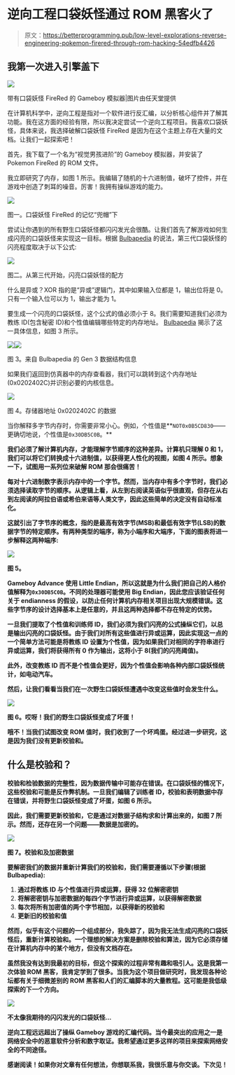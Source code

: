 # 逆向工程口袋妖怪通过 ROM 黑客火了

> 原文：<https://betterprogramming.pub/low-level-explorations-reverse-engineering-pokemon-firered-through-rom-hacking-54edfb4426>

## 我第一次进入引擎盖下

![](img/edab8b3759dcdb4ae9b43332c604c9af.png)

带有口袋妖怪 FireRed 的 Gameboy 模拟器|图片由任天堂提供

在计算机科学中，逆向工程是指对一个软件进行反汇编，以分析核心组件并了解其功能。我在这方面的经验有限，所以我决定尝试一个逆向工程项目。我喜欢口袋妖怪，具体来说，我选择破解口袋妖怪 FireRed 是因为在这个主题上存在大量的文档。让我们一起探索吧！

首先，我下载了一个名为“视觉男孩进阶”的 Gameboy 模拟器，并安装了 Pokemon FireRed 的 ROM 文件。

我立即研究了内存，如图 1 所示。我编辑了随机的十六进制值，破坏了控件，并在游戏中创造了刺耳的噪音。厉害！我拥有操纵游戏的能力。

![](img/9f9f250cce3367087f71b6b676e452d9.png)

图一。口袋妖怪 FireRed 的记忆“兜帽”下

尝试让你遇到的所有野生口袋妖怪都闪闪发光会很酷。让我们首先了解游戏如何生成闪亮的口袋妖怪来实现这一目标。根据 [Bulbapedia](https://bulbapedia.bulbagarden.net/wiki/Shiny_Pok%C3%A9mon#Generation_III_onward) 的说法，第三代口袋妖怪的闪亮程度取决于以下公式:

![](img/12a9c533fa4b131cdfbebae6525bad01.png)

图二。从第三代开始，闪亮口袋妖怪的配方

什么是异或？XOR 指的是“异或”逻辑门，其中如果输入位都是 1，输出位将是 0。只有一个输入位可以为 1，输出才能为 1。

要生成一个闪亮的口袋妖怪，这个公式的值必须小于 8。我们需要知道我们必须为教练 ID(包含秘密 ID)和个性值编辑哪些特定的内存地址。 [Bulbapedia](https://bulbapedia.bulbagarden.net/wiki/Pok%C3%A9mon_data_structure_(Generation_III)) 揭示了这一具体信息，如图 3 所示。

![](img/ab3b16656a95b4b73e1fea62e3f2f68c.png)![](img/13fe21d537582300e33b8c45b53f33e7.png)

图 3。来自 Bulbapedia 的 Gen 3 数据结构信息

如果我们返回到仿真器中的内存查看器，我们可以跳转到这个内存地址(0x0202402C)并识别必要的内核信息。

![](img/333782b30012644762739f2ef445f34a.png)

图 4。存储器地址 0x0202402C 的数据

当你解释多字节内存时，你需要非常小心。例如，个性值是**`NOT0x0B5CD830`——更确切地说，个性值是`0x30DB5C0B`。**

**我们必须了解计算机内存，才能理解字节顺序的这种差异。计算机只理解 0 和 1，我们可以将它们转换成十六进制值，以获得更人性化的视图，如图 4 所示。想象一下，试图用一系列位来破解 ROM 那会很痛苦！**

**每对十六进制数字表示内存中的一个字节。然而，当内存中有多个字节时，我们必须选择读取字节的顺序。从逻辑上看，从左到右阅读英语似乎很直观，但存在从右到左阅读的阿拉伯语或希伯来语等人类文字，因此这些简单的决定没有自动标准化。**

**这就引出了字节序的概念，指的是最高有效字节(MSB)和最低有效字节(LSB)的数据字节的特定顺序。有两种类型的端序，称为小端序和大端序，下面的图表将进一步解释这两种端序:**

**![](img/eba9e741c1513b71c7eff31d1e0b92cf.png)**

**图 5。**

**Gameboy Advance 使用 Little Endian，所以这就是为什么我们把自己的人格价值解释为`0x30DB5C0B`。不同的处理器可能使用 Big Endian，因此您应该验证任何关于 endianness 的假设，以防止任何计算机内存相关项目出现大规模错误。这些字节序的设计选择基本上是任意的，并且这两种选择都不存在特定的优势。**

**一旦我们提取了个性值和训练师 ID，我们必须为我们闪亮的公式操纵它们，以总是输出闪亮的口袋妖怪。由于我们对所有这些值进行异或运算，因此实现这一点的一个简单方法可能是将教练 ID 设置为个性值，因为如果我们对相同的字符串进行异或运算，我们将获得所有 0 作为输出，这将小于 8(我们的闪亮阈值)。**

**此外，改变教练 ID 而不是个性值会更好，因为个性值会影响各种内部口袋妖怪统计，如电动汽车。**

**然后，让我们看看当我们在一次野生口袋妖怪遭遇中改变这些值时会发生什么。**

**![](img/aa0831cf2264517f5518910b956e9690.png)**

**图 6。哎呀！我们的野生口袋妖怪变成了坏蛋！**

**哦不！当我们试图改变 ROM 值时，我们收到了一个坏鸡蛋。经过进一步研究，这是因为我们没有更新校验和。**

## ****什么是校验和？****

**校验和检验数据的完整性，因为数据传输中可能存在错误。在口袋妖怪的情况下，这些校验和可能是反作弊机制。一旦我们编辑了训练者 ID，校验和表明数据中存在错误，并将野生口袋妖怪变成了坏蛋，如图 6 所示。**

**因此，我们需要更新校验和，它是通过对数据子结构求和计算出来的，如图 7 所示。然而，还存在另一个问题——数据是加密的。**

**![](img/7e01f36c9adb3a81029e3ec4102ed6d5.png)**

**图 7。校验和及加密数据**

**要解密我们的数据并重新计算我们的校验和，我们需要遵循以下步骤(根据 Bulbapedia):**

1.  **通过将教练 ID 与个性值进行异或运算，获得 32 位解密密钥**
2.  **将解密密钥与加密数据的每四个字节进行异或运算，以获得解密数据**
3.  **每次将所有加密值的两个字节相加，以获得新的校验和**
4.  **更新旧的校验和值**

**然而，似乎有这个问题的一个组成部分，我失踪了，因为我无法生成闪亮的口袋妖怪后，重新计算校验和。一个理想的解决方案是删除校验和算法，因为它必须存储在计算机内存中的某个地方，但没有文档存在。**

**虽然我没有达到我最初的目标，但这个探索的过程非常有趣和吸引人。这是我第一次体验 ROM 黑客，我肯定学到了很多。当我为这个项目做研究时，我发现各种论坛都有关于细微差别的 ROM 黑客和人们的汇编脚本的大量教程。这可能是我低级探索的下一个方向。**

**![](img/79b28b3dc724dfaedaa9044303d2b7a0.png)**

**不太像我期待的闪闪发光的口袋妖怪…**

**逆向工程远远超出了操纵 Gameboy 游戏的汇编代码。当今最突出的应用之一是网络安全中的恶意软件分析和数字取证。我希望通过更多这样的项目来探索网络安全的不同途径。**

**感谢阅读！如果你对文章有任何想法，你想联系我，我很乐意与你交谈。下次见！**